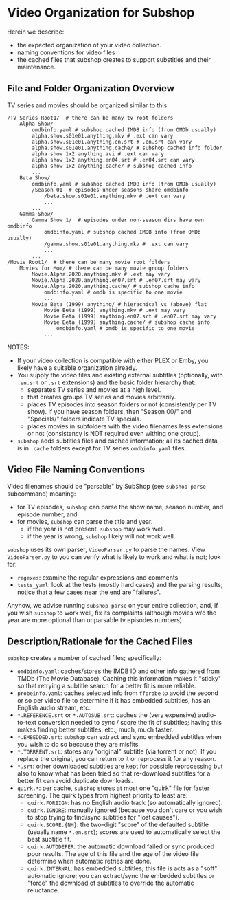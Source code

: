 # Video Organization for Subshop
Herein we describe:

* the expected organization of your video collection.
* naming conventions for video files
* the cached files that subshop creates to support substitles and their maintenance.

## File and Folder Organization Overview
TV series and movies should be organized similar to this:

```
/TV Series Root1/  # there can be many tv root folders
    Alpha Show/
        omdbinfo.yaml # subshop cached IMDB info (from OMDb usually)
        alpha.show.s01e01.anything.mkv # .ext can vary
        alpha.show.s01e01.anything.en.srt # .en.srt can vary
        alpha.show.s01e01.anything.cache/ # subshop cached info folder
        alpha show 1x2 anything.avi # .ext can vary
        alpha show 1x2 anything.en04.srt # .en04.srt can vary
        alpha show 1x2 anything.cache/ # subshop cached info
        ...
    Beta Show/
        omdbinfo.yaml # subshop cached IMDB info (from OMDb usually)
        /Season 01  # episodes under seasons share omdbinfo
            /beta.show.s01e01.anything.mkv # .ext can vary
            ...
        ...
    Gamma Show/
        Gamma Show 1/  # episodes under non-season dirs have own omdbinfo
            omdbinfo.yaml # subshop cached IMDB info (from OMDb usually)
            /gamma.show.s01e01.anything.mkv # .ext can vary
            ...
        ...
/Movie Root1/  # there can be many movie root folders
    Movies for Mom/ # there can be many movie group folders
        Movie.Alpha.2020.anything.mkv # .ext may vary
        Movie.Alpha.2020.anything.en07.srt # .en07.srt may vary
        Movie.Alpha.2020.anything.cache/ # subshop cache info
            omdbinfo.yaml # omdb is specific to one movie
            ...
        Movie Beta (1999) anything/ # hierachical vs (above) flat
            Movie Beta (1999) anything.mkv # .ext may vary
            Movie Beta (1999) anything.en07.srt # .en07.srt may vary
            Movie Beta (1999) anything.cache/ # subshop cache info
                omdbinfo.yaml # omdb is specific to one movie
            ...
```
NOTES:

* If your video collection is compatible with either PLEX or Emby, you likely have a suitable organization already.
* You supply the video files and existing external subtitles (optionally, with `.en.srt` or `.srt` extensions) and the basic folder hierarchy that:
    * separates TV series and movies at a high level.
    * that creates groups TV series and movies arbitrarily.
    * places TV episodes into season folders or not (consistently per TV show).  If you have season folders, then "Season 00/" and "Specials/" folders indicate TV specials.
    * places movies in subfolders with the video filenames less extensions or not (consistency is NOT required even withing one group).
* `subshop` adds subtitles files and cached information; all its cached data is in `.cache` folders except for TV series `omdbinfo.yaml` files.

## Video File Naming Conventions
Video filenames should be "parsable" by SubShop (see `subshop parse` subcommand) meaning:

*  for TV episodes, `subshop` can parse the show name, season number, and episode number, and
*  for movies, `subshop` can parse the title and year.
    * if the year is not present, `subshop` may work well.
    * if the year is wrong, `subshop` likely will not work well.
    
`subshop` uses its own parser, `VideoParser.py` to parse the names. View `VideoParser.py` to you can verify what is likely to work and what is not; look for:

* `regexes`: examine the regular expressions and comments
* `tests_yaml`: look at the tests (mostly hard cases) and the parsing results; notice that a few cases near the end are "failures".

Anyhow, we advise running `subshop parse` on your entire collection, and, if you wish `subshop` to work well, fix its complaints (although movies w/o the year are more optional than unparsable tv episodes numbers).

## Description/Rationale for the Cached Files
`subshop` creates a number of cached files; specifically:

* `omdbinfo.yaml`: caches/stores the IMDB ID and other info gathered from TMDb (The Movie Database).  Caching this information makes it "sticky" so that retrying a subtitle search for a better fit is more reliable.
* `probeinfo.yaml`: caches selected info from `ffprobe` to avoid the second or so per video file to determine if it has embedded subtitles, has an English audio stream, etc.
* `*.REFERENCE.srt` or `*.AUTOSUB.srt`: caches the (very expensive) audio-to-text conversion needed to sync / score the fit of subtitles; having this makes finding better subtitles, etc., much, much faster.
* `*.EMBEDDED.srt`: `subshop` can extract and sync embedded subtitles when you wish to do so because they are misfits.
* `*.TORRRENT.srt`: stores any "original" subtitle (via torrent or not).  If you replace the original, you can return to it or reprocess it for any reason.
* `*.srt`: other downloaded subtitles are kept for possible reprocessing but also to know what has been tried so that re-download subtitles for a better fit can avoid duplicate downloads.
* `quirk.*`: per cache, `subshop` stores at most one "quirk" file for faster screening.  The quirk types from highest priority to least are:
    * `quirk.FOREIGN`: has no English audio track (so automatically ignored).
    * `quirk.IGNORE`: manually ignored (because you don't care or you wish to stop trying to find/sync subtitles for "lost causes").
    * `quirk.SCORE.{NM}`: the two-digit "score" of the defaulted subtitle (usually name `*.en.srt`); scores are used to automatically select the best subtitle fit.
    * `quirk.AUTODEFER`: the automatic download failed or sync produced poor results.  The age of this file and the age of the video file determine when automatic retries are done.
    * `quirk.INTERNAL`: has embedded subtitles; this file is acts as a "soft" automatic ignore; you can extract/sync the embedded subtitles or "force" the download of subtitles to override the automatic reluctance.
